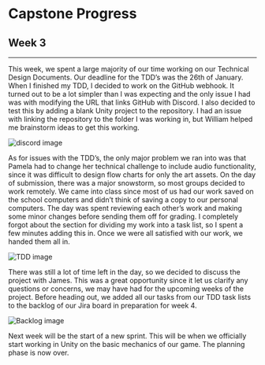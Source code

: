 # Capstone Progress 
## Week 3

-----

This week, we spent a large majority of our time working on our Technical Design Documents. Our deadline for the TDD’s was the 26th of January. When I finished my TDD, I decided to work on the GitHub webhook. It turned out to be a lot simpler than I was expecting and the only issue I had was with modifying the URL that links GitHub with Discord. I also decided to test this by adding a blank Unity project to the repository. I had an issue with linking the repository to the folder I was working in, but William helped me brainstorm ideas to get this working.

![discord image](/assets/blog/capstone/discord.webp)

As for issues with the TDD’s, the only major problem we ran into was that Pamela had to change her technical challenge to include audio functionality, since it was difficult to design flow charts for only the art assets. On the day of submission, there was a major snowstorm, so most groups decided to work remotely. We came into class since most of us had our work saved on the school computers and didn’t think of saving a copy to our personal computers. The day was spent reviewing each other’s work and making some minor changes before sending them off for grading. I completely forgot about the section for dividing my work into a task list, so I spent a few minutes adding this in. Once we were all satisfied with our work, we handed them all in.

![TDD image](/assets/blog/capstone/tdd.webp)

There was still a lot of time left in the day, so we decided to discuss the project with James. This was a great opportunity since it let us clarify any questions or concerns, we may have had for the upcoming weeks of the project. Before heading out, we added all our tasks from our TDD task lists to the backlog of our Jira board in preparation for week 4.

![Backlog image](/assets/blog/capstone/backlog.webp)

Next week will be the start of a new sprint. This will be when we officially start working in Unity on the basic mechanics of our game. The planning phase is now over.